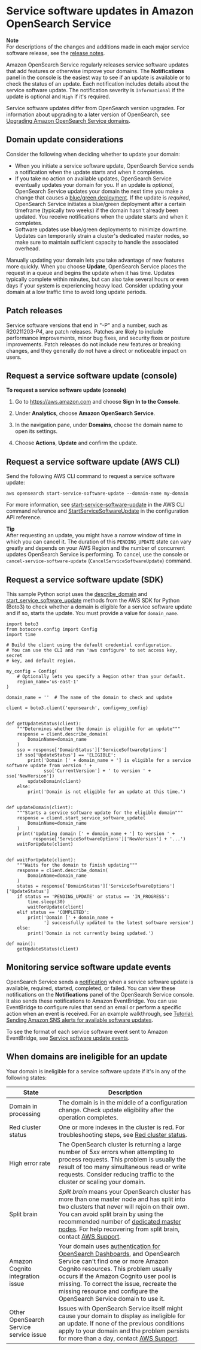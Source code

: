 # Service software updates in Amazon OpenSearch Service<a name="service-software"></a>

**Note**  
For descriptions of the changes and additions made in each major service software release, see the [release notes](release-notes.md)\.

Amazon OpenSearch Service regularly releases service software updates that add features or otherwise improve your domains\. The **Notifications** panel in the console is the easiest way to see if an update is available or to check the status of an update\. Each notification includes details about the service software update\. The notification severity is `Informational` if the update is optional and `High` if it's required\.

Service software updates differ from OpenSearch version upgrades\. For information about upgrading to a later version of OpenSearch, see [Upgrading Amazon OpenSearch Service domains](version-migration.md)\.

## Domain update considerations<a name="service-software-considerations"></a>

Consider the following when deciding whether to update your domain:
+ When you initiate a service software update, OpenSearch Service sends a notification when the update starts and when it completes\.
+ If you take no action on available updates, OpenSearch Service eventually updates your domain for you\. If an update is *optional*, OpenSearch Service updates your domain the next time you make a change that causes a [blue/green deployment](managedomains-configuration-changes.md)\. If the update is *required*, OpenSearch Service initiates a blue/green deployment after a certain timeframe \(typically two weeks\) if the domain hasn't already been updated\. You receive notifications when the update starts and when it completes\.
+ Software updates use blue/green deployments to minimize downtime\. Updates can temporarily strain a cluster's dedicated master nodes, so make sure to maintain sufficient capacity to handle the associated overhead\. 

Manually updating your domain lets you take advantage of new features more quickly\. When you choose **Update**, OpenSearch Service places the request in a queue and begins the update when it has time\. Updates typically complete within minutes, but can also take several hours or even days if your system is experiencing heavy load\. Consider updating your domain at a low traffic time to avoid long update periods\. 

## Patch releases<a name="service-software-patches"></a>

Service software versions that end in "\-P" and a number, such as R20211203\-*P4*, are patch releases\. Patches are likely to include performance improvements, minor bug fixes, and security fixes or posture improvements\. Patch releases do not include new features or breaking changes, and they generally do not have a direct or noticeable impact on users\.

## Request a service software update \(console\)<a name="service-software-request"></a>

**To request a service software update \(console\)**

1. Go to [https://aws\.amazon\.com](https://aws.amazon.com) and choose **Sign In to the Console**\.

1. Under **Analytics**, choose **Amazon OpenSearch Service**\.

1. In the navigation pane, under **Domains**, choose the domain name to open its settings\.

1. Choose **Actions**, **Update** and confirm the update\.

## Request a service software update \(AWS CLI\)<a name="service-software-request-cli"></a>

Send the following AWS CLI command to request a service software update:

```
aws opensearch start-service-software-update --domain-name my-domain
```

For more information, see [start\-service\-software\-update](https://docs.aws.amazon.com/cli/latest/reference/opensearch/start-service-software-update.html) in the AWS CLI command reference and [StartServiceSoftwareUpdate](https://docs.aws.amazon.com/opensearch-service/latest/APIReference/API_StartServiceSoftwareUpdate.html) in the configuration API reference\.

**Tip**  
After requesting an update, you might have a narrow window of time in which you can cancel it\. The duration of this `PENDING_UPDATE` state can vary greatly and depends on your AWS Region and the number of concurrent updates OpenSearch Service is performing\. To cancel, use the console or `cancel-service-software-update` \(`CancelServiceSoftwareUpdate`\) command\.

## Request a service software update \(SDK\)<a name="service-software-request-sdk"></a>

This sample Python script uses the [describe\_domain](https://boto3.amazonaws.com/v1/documentation/api/latest/reference/services/opensearch.html#OpenSearchService.Client.describe_domain) and [start\_service\_software\_update](https://boto3.amazonaws.com/v1/documentation/api/latest/reference/services/opensearch.html#OpenSearchService.Client.start_service_software_update) methods from the AWS SDK for Python \(Boto3\) to check whether a domain is eligible for a service software update and if so, starts the update\. You must provide a value for `domain_name`\.

```
import boto3
from botocore.config import Config
import time

# Build the client using the default credential configuration.
# You can use the CLI and run 'aws configure' to set access key, secret
# key, and default region.

my_config = Config(
    # Optionally lets you specify a Region other than your default.
    region_name='us-east-1'
)

domain_name = ''  # The name of the domain to check and update

client = boto3.client('opensearch', config=my_config)


def getUpdateStatus(client):
    """Determines whether the domain is eligible for an update"""
    response = client.describe_domain(
        DomainName=domain_name
    )
    sso = response['DomainStatus']['ServiceSoftwareOptions']
    if sso['UpdateStatus'] == 'ELIGIBLE':
        print('Domain [' + domain_name + '] is eligible for a service software update from version ' +
              sso['CurrentVersion'] + ' to version ' + sso['NewVersion'])
        updateDomain(client)
    else:
        print('Domain is not eligible for an update at this time.')


def updateDomain(client):
    """Starts a service software update for the eligible domain"""
    response = client.start_service_software_update(
        DomainName=domain_name
    )
    print('Updating domain [' + domain_name + '] to version ' +
          response['ServiceSoftwareOptions']['NewVersion'] + '...')
    waitForUpdate(client)


def waitForUpdate(client):
    """Waits for the domain to finish updating"""
    response = client.describe_domain(
        DomainName=domain_name
    )
    status = response['DomainStatus']['ServiceSoftwareOptions']['UpdateStatus']
    if status == 'PENDING_UPDATE' or status == 'IN_PROGRESS':
        time.sleep(30)
        waitForUpdate(client)
    elif status == 'COMPLETED':
        print('Domain [' + domain_name +
              '] successfully updated to the latest software version')
    else:
        print('Domain is not currently being updated.')

def main():
    getUpdateStatus(client)
```

## Monitoring service software update events<a name="service-software-monitor"></a>

OpenSearch Service sends a [notification](managedomains-notifications.md) when a service software update is available, required, started, completed, or failed\. You can view these notifications on the **Notifications** panel of the OpenSearch Service console\. It also sends these notifications to Amazon EventBridge\. You can use EventBridge to configure rules that send an email or perform a specific action when an event is received\. For an example walkthrough, see [Tutorial: Sending Amazon SNS alerts for available software updates](sns-events.md)\.

To see the format of each service software event sent to Amazon EventBridge, see [Service software update events](monitoring-events.md#monitoring-events-sso)\.

## When domains are ineligible for an update<a name="service-software-ineligible"></a>

Your domain is ineligible for a service software update if it's in any of the following states:


| State | Description | 
| --- | --- | 
| Domain in processing |  The domain is in the middle of a configuration change\. Check update eligibility after the operation completes\.  | 
| Red cluster status |  One or more indexes in the cluster is red\. For troubleshooting steps, see [Red cluster status](handling-errors.md#handling-errors-red-cluster-status)\.  | 
| High error rate |  The OpenSearch cluster is returning a large number of 5*xx* errors when attempting to process requests\. This problem is usually the result of too many simultaneous read or write requests\. Consider reducing traffic to the cluster or scaling your domain\.  | 
| Split brain |  *Split brain* means your OpenSearch cluster has more than one master node and has split into two clusters that never will rejoin on their own\. You can avoid split brain by using the recommended number of [dedicated master nodes](managedomains-dedicatedmasternodes.md)\. For help recovering from split brain, contact [AWS Support](https://console.aws.amazon.com/support/home)\.  | 
| Amazon Cognito integration issue |  Your domain uses [authentication for OpenSearch Dashboards](cognito-auth.md), and OpenSearch Service can't find one or more Amazon Cognito resources\. This problem usually occurs if the Amazon Cognito user pool is missing\. To correct the issue, recreate the missing resource and configure the OpenSearch Service domain to use it\.  | 
| Other OpenSearch Service service issue |  Issues with OpenSearch Service itself might cause your domain to display as ineligible for an update\. If none of the previous conditions apply to your domain and the problem persists for more than a day, contact [AWS Support](https://console.aws.amazon.com/support/home)\.  | 